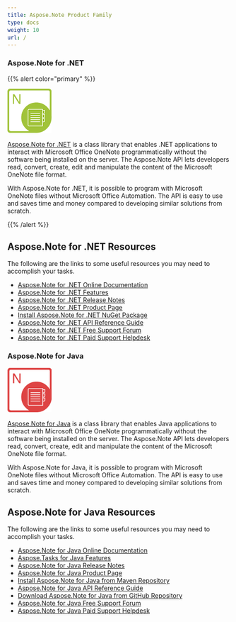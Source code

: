 ```yaml
---
title: Aspose.Note Product Family
type: docs
weight: 10
url: /
---
```


### **Aspose.Note for .NET**
{{% alert color="primary" %}} 

![Aspose.Note for .NET Product Logo](home_1.png)

[Aspose.Note for .NET](https://products.aspose.com/note/net) is a class library that enables .NET applications to interact with Microsoft Office OneNote programmatically without the software being installed on the server. The Aspose.Note API lets developers read, convert, create, edit and manipulate the content of the Microsoft OneNote file format.

With Aspose.Note for .NET, it is possible to program with Microsoft OneNote files without Microsoft Office Automation. The API is easy to use and saves time and money compared to developing similar solutions from scratch.

{{% /alert %}} 
## **Aspose.Note for .NET Resources**
The following are the links to some useful resources you may need to accomplish your tasks.

- [Aspose.Note for .NET Online Documentation](/note/net/)
- [Aspose.Note for .NET Features](/note/net/product-overview)
- [Aspose.Note for .NET Release Notes](/note/net/release-notes)
- [Aspose.Note for .NET Product Page](https://products.aspose.com/note/net)
- [Install Aspose.Note for .NET NuGet Package](https://www.nuget.org/packages/Aspose.Note/)
- [Aspose.Note for .NET API Reference Guide](https://apireference.aspose.com/net/note)
- [Aspose.Note for .NET Free Support Forum](https://forum.aspose.com/c/note)
- [Aspose.Note for .NET Paid Support Helpdesk](https://helpdesk.aspose.com/)
### **Aspose.Note for Java**
![todo:image_alt_text](home_2.png)

[Aspose.Note for Java](https://products.aspose.com/note/java) is a class library that enables Java applications to interact with Microsoft Office OneNote programmatically without the software being installed on the server. The Aspose.Note API lets developers read, convert, create, edit and manipulate the content of the Microsoft OneNote file format. 

With Aspose.Note for Java, it is possible to program with Microsoft OneNote files without Microsoft Office Automation. The API is easy to use and saves time and money compared to developing similar solutions from scratch.
## **Aspose.Note for Java Resources**
The following are the links to some useful resources you may need to accomplish your tasks.

- [Aspose.Note for Java Online Documentation](/note/java/)
- [Aspose.Tasks for Java Features](/note/java/product-overview)
- [Aspose.Note for Java Release Notes](/note/java/release-notes)
- [Aspose.Note for Java Product Page](https://products.aspose.com/note/java)
- [Install Aspose.Note for Java from Maven Repository](/note/java/installation)
- [Aspose.Note for Java API Reference Guide](https://apireference.aspose.com/java/note)
- [Download Aspose.Note for Java from GitHub Repository](https://github.com/aspose-note/Aspose.Note-for-Java)
- [Aspose.Note for Java Free Support Forum](https://forum.aspose.com/c/note)
- [Aspose.Note for Java Paid Support Helpdesk](https://helpdesk.aspose.com/)
